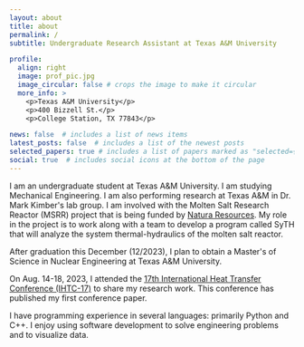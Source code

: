 ```yaml
---
layout: about
title: about
permalink: /
subtitle: Undergraduate Research Assistant at Texas A&M University

profile:
  align: right
  image: prof_pic.jpg
  image_circular: false # crops the image to make it circular
  more_info: >
    <p>Texas A&M University</p>
    <p>400 Bizzell St.</p>
    <p>College Station, TX 77843</p>

news: false  # includes a list of news items
latest_posts: false  # includes a list of the newest posts
selected_papers: true # includes a list of papers marked as "selected={true}"
social: true  # includes social icons at the bottom of the page
---
```


I am an undergraduate student at Texas A&M University. I am studying Mechanical Engineering. I am also performing research at Texas A&M in Dr. Mark Kimber's lab group. I am involved with the Molten Salt Research Reactor (MSRR) project that is being funded by [Natura Resources](https://naturaresources.org/). My role in the project is to work along with a team to develop a program called SyTH that will analyze the system thermal-hydraulics of the molten salt reactor.

After graduation this December (12/2023), I plan to obtain a Master's of Science in Nuclear Engineering at Texas A&M University.

On Aug. 14-18, 2023, I attended the [17th International Heat Transfer Conference (IHTC-17)](https://ihtc17.org/) to share my research work. This conference has published my first conference paper.

I have programming experience in several languages: primarily Python and C++. I enjoy using software development to solve engineering problems and to visualize data.
